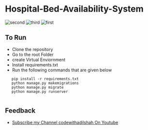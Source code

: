 # Hospital-Bed-Availability-System
![second](https://user-images.githubusercontent.com/44570520/159171946-67db7493-1831-499e-bdaf-4fa6d033dd85.PNG)
![third](https://user-images.githubusercontent.com/44570520/159171951-f93d7e92-d290-4196-8ca3-5aedd39f56dc.PNG)
![first](https://user-images.githubusercontent.com/44570520/159171955-d02690dc-c359-460a-9f6a-2e85c4504599.PNG)


## To Run
+ Clone the repository
+ Go to the root Folder 
+ create Virtual Enviornment
+ Install requirements.txt
+ Run the following commands that are given below 

```
   pip install -r requirements.txt
   python manage.py makemigrations
   python manage.py migrate
   python manage.py runserver
   
```

## Feedback
- [Subscribe my Channel codewithadilshah On Youtube](https://www.youtube.com/channel/UCNKFYg9bLSU6fvJso7Sh0Nw)

